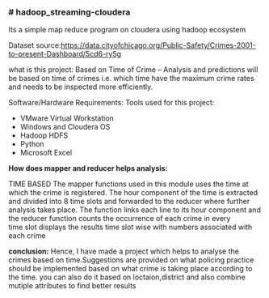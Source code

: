<h3># hadoop_streaming-cloudera</h3>
Its a simple map reduce program on cloudera using hadoop ecosystem

Dataset source:https://data.cityofchicago.org/Public-Safety/Crimes-2001-to-present-Dashboard/5cd6-ry5g

what is this project:
Based on Time of Crime – Analysis and predictions will be based on time of crimes i.e. which time have the maximum crime rates
and needs to be inspected more efficiently. 

Software/Hardware Requirements:
Tools used for this project:

<ul>
  <li>VMware Virtual Workstation</li>
  <li>Windows and Cloudera OS</li>
  <li>Hadoop HDFS</li>
  <li> Python</li>
  <li>Microsoft Excel </li>
</ul>

<strong>How does mapper and reducer helps analysis:</strong>

TIME BASED
The mapper functions used in this module uses the time at which the crime is registered. The hour component of the time 
is extracted and divided into 8 time slots and forwarded to the reducer where further analysis takes place.
The function links each line to its hour component and the reducer function counts the occurrence of each crime in every  
time slot displays the results time slot wise with numbers associated with each crime

<strong>conclusion:</strong>
Hence, I have made a project which helps to analyse the crimes based on time.Suggestions are provided on what policing practice should 
be implemented based on what crime is taking place according to the time.
you can also do it based on loctaion,district and also combine mutiple attributes to find better results

